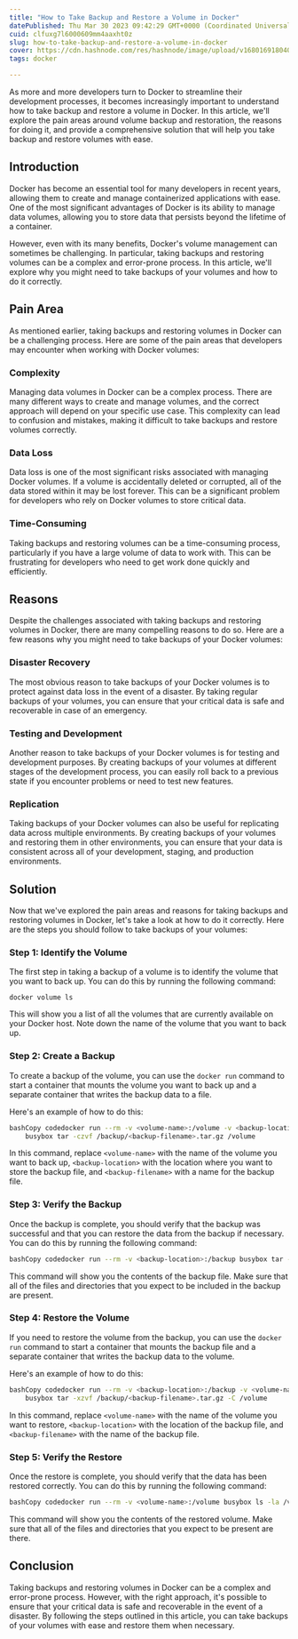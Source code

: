 ```yaml
---
title: "How to Take Backup and Restore a Volume in Docker"
datePublished: Thu Mar 30 2023 09:42:29 GMT+0000 (Coordinated Universal Time)
cuid: clfuxg7l6000609mm4aaxht0z
slug: how-to-take-backup-and-restore-a-volume-in-docker
cover: https://cdn.hashnode.com/res/hashnode/image/upload/v1680169180402/fed4b9fa-7dca-4c24-9434-f5aa047e67a7.avif
tags: docker

---
```


As more and more developers turn to Docker to streamline their development processes, it becomes increasingly important to understand how to take backup and restore a volume in Docker. In this article, we'll explore the pain areas around volume backup and restoration, the reasons for doing it, and provide a comprehensive solution that will help you take backup and restore volumes with ease.

## **Introduction**

Docker has become an essential tool for many developers in recent years, allowing them to create and manage containerized applications with ease. One of the most significant advantages of Docker is its ability to manage data volumes, allowing you to store data that persists beyond the lifetime of a container.

However, even with its many benefits, Docker's volume management can sometimes be challenging. In particular, taking backups and restoring volumes can be a complex and error-prone process. In this article, we'll explore why you might need to take backups of your volumes and how to do it correctly.

## **Pain Area**

As mentioned earlier, taking backups and restoring volumes in Docker can be a challenging process. Here are some of the pain areas that developers may encounter when working with Docker volumes:

### **Complexity**

Managing data volumes in Docker can be a complex process. There are many different ways to create and manage volumes, and the correct approach will depend on your specific use case. This complexity can lead to confusion and mistakes, making it difficult to take backups and restore volumes correctly.

### **Data Loss**

Data loss is one of the most significant risks associated with managing Docker volumes. If a volume is accidentally deleted or corrupted, all of the data stored within it may be lost forever. This can be a significant problem for developers who rely on Docker volumes to store critical data.

### **Time-Consuming**

Taking backups and restoring volumes can be a time-consuming process, particularly if you have a large volume of data to work with. This can be frustrating for developers who need to get work done quickly and efficiently.

## **Reasons**

Despite the challenges associated with taking backups and restoring volumes in Docker, there are many compelling reasons to do so. Here are a few reasons why you might need to take backups of your Docker volumes:

### **Disaster Recovery**

The most obvious reason to take backups of your Docker volumes is to protect against data loss in the event of a disaster. By taking regular backups of your volumes, you can ensure that your critical data is safe and recoverable in case of an emergency.

### **Testing and Development**

Another reason to take backups of your Docker volumes is for testing and development purposes. By creating backups of your volumes at different stages of the development process, you can easily roll back to a previous state if you encounter problems or need to test new features.

### **Replication**

Taking backups of your Docker volumes can also be useful for replicating data across multiple environments. By creating backups of your volumes and restoring them in other environments, you can ensure that your data is consistent across all of your development, staging, and production environments.

## **Solution**

Now that we've explored the pain areas and reasons for taking backups and restoring volumes in Docker, let's take a look at how to do it correctly. Here are the steps you should follow to take backups of your volumes:

### **Step 1: Identify the Volume**

The first step in taking a backup of a volume is to identify the volume that you want to back up. You can do this by running the following command:

`docker volume ls`

This will show you a list of all the volumes that are currently available on your Docker host. Note down the name of the volume that you want to back up.

### **Step 2: Create a Backup**

To create a backup of the volume, you can use the `docker run` command to start a container that mounts the volume you want to back up and a separate container that writes the backup data to a file.

Here's an example of how to do this:

```bash
bashCopy codedocker run --rm -v <volume-name>:/volume -v <backup-location>:/backup \
    busybox tar -czvf /backup/<backup-filename>.tar.gz /volume
```

In this command, replace `<volume-name>` with the name of the volume you want to back up, `<backup-location>` with the location where you want to store the backup file, and `<backup-filename>` with a name for the backup file.

### **Step 3: Verify the Backup**

Once the backup is complete, you should verify that the backup was successful and that you can restore the data from the backup if necessary. You can do this by running the following command:

```bash
bashCopy codedocker run --rm -v <backup-location>:/backup busybox tar -tzvf /backup/<backup-filename>.tar.gz
```

This command will show you the contents of the backup file. Make sure that all of the files and directories that you expect to be included in the backup are present.

### **Step 4: Restore the Volume**

If you need to restore the volume from the backup, you can use the `docker run` command to start a container that mounts the backup file and a separate container that writes the backup data to the volume.

Here's an example of how to do this:

```bash
bashCopy codedocker run --rm -v <backup-location>:/backup -v <volume-name>:/volume \
    busybox tar -xzvf /backup/<backup-filename>.tar.gz -C /volume
```

In this command, replace `<volume-name>` with the name of the volume you want to restore, `<backup-location>` with the location of the backup file, and `<backup-filename>` with the name of the backup file.

### **Step 5: Verify the Restore**

Once the restore is complete, you should verify that the data has been restored correctly. You can do this by running the following command:

```bash
bashCopy codedocker run --rm -v <volume-name>:/volume busybox ls -la /volume
```

This command will show you the contents of the restored volume. Make sure that all of the files and directories that you expect to be present are there.

## **Conclusion**

Taking backups and restoring volumes in Docker can be a complex and error-prone process. However, with the right approach, it's possible to ensure that your critical data is safe and recoverable in the event of a disaster. By following the steps outlined in this article, you can take backups of your volumes with ease and restore them when necessary.